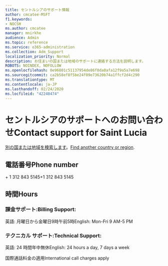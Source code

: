 ```yaml
---
title: セントルシアのサポート情報
author: cmcatee-MSFT
f1.keywords:
- NOCSH
ms.author: cmcatee
manager: mnirkhe
audience: Admin
ms.topic: reference
ms.service: o365-administration
ms.collection: Adm_Support
localization_priority: Normal
description: お住まいの国または地域のサポートに連絡する方法を説明します。
ROBOTS: NOINDEX, NOFOLLOW
ms.openlocfilehash: 0e96801c51137954de86f0da0afa12f9a5a7e698
ms.sourcegitcommit: ca2b58ef8f5be24f09e73620b74a1ffcf2d4c290
ms.translationtype: MT
ms.contentlocale: ja-JP
ms.lasthandoff: 02/24/2020
ms.locfileid: "42248474"
---
```

# <a name="contact-support-for-saint-lucia"></a><span data-ttu-id="74404-103">セントルシアのサポートへのお問い合わせ</span><span class="sxs-lookup"><span data-stu-id="74404-103">Contact support for Saint Lucia</span></span>

<span data-ttu-id="74404-104">[別の国または地域を検索します](../contact-support-for-business-products.md)。</span><span class="sxs-lookup"><span data-stu-id="74404-104">[Find another country or region](../contact-support-for-business-products.md).</span></span>

## <a name="phone-number"></a><span data-ttu-id="74404-105">電話番号</span><span class="sxs-lookup"><span data-stu-id="74404-105">Phone number</span></span>
<span data-ttu-id="74404-106">+ 1 312 843 5145</span><span class="sxs-lookup"><span data-stu-id="74404-106">+1 312 843 5145</span></span>

## <a name="hours"></a><span data-ttu-id="74404-107">時間</span><span class="sxs-lookup"><span data-stu-id="74404-107">Hours</span></span>
### <a name="billing-support"></a><span data-ttu-id="74404-108">課金サポート:</span><span class="sxs-lookup"><span data-stu-id="74404-108">Billing Support:</span></span>

<span data-ttu-id="74404-109">英語: 月曜日から金曜日9時午前5時</span><span class="sxs-lookup"><span data-stu-id="74404-109">English: Mon-Fri 9 AM-5 PM</span></span>

### <a name="technical-support"></a><span data-ttu-id="74404-110">テクニカル サポート:</span><span class="sxs-lookup"><span data-stu-id="74404-110">Technical Support:</span></span>

<span data-ttu-id="74404-111">英語: 24 時間年中無休</span><span class="sxs-lookup"><span data-stu-id="74404-111">English: 24 hours a day, 7 days a week</span></span>

<span data-ttu-id="74404-112">国際通話料金の適用</span><span class="sxs-lookup"><span data-stu-id="74404-112">International call charges apply</span></span>